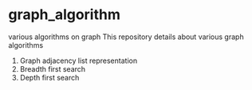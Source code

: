 # graph_algorithm
various algorithms on graph 
This repository details about various graph algorithms 
 1. Graph adjacency list representation 
 2. Breadth first search 
 3. Depth first search 
